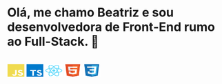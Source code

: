 #  Olá, me chamo Beatriz e sou desenvolvedora de Front-End rumo ao Full-Stack. 🚀

<div style="display: inline_block"><br>
  <img align="center" alt="Beah-Js" height="30" width="40" src="https://raw.githubusercontent.com/devicons/devicon/master/icons/javascript/javascript-plain.svg">
  <img align="center" alt="Beah-Ts" height="30" width="40" src="https://raw.githubusercontent.com/devicons/devicon/master/icons/typescript/typescript-plain.svg">
  <img align="center" alt="Beah-React" height="30" width="40" src="https://raw.githubusercontent.com/devicons/devicon/master/icons/react/react-original.svg">
  <img align="center" alt="Beah-HTML" height="30" width="40" src="https://raw.githubusercontent.com/devicons/devicon/master/icons/html5/html5-original.svg">
  <img align="center" alt="Beah-CSS" height="30" width="40" src="https://raw.githubusercontent.com/devicons/devicon/master/icons/css3/css3-original.svg">
</div>
